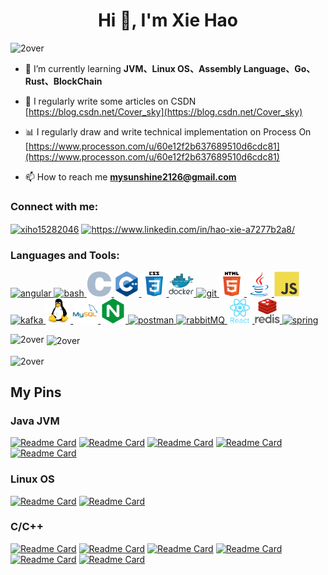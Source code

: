 
<h1 align="center">Hi 👋, I'm Xie Hao</h1>

<p align="left"> <img src="https://komarev.com/ghpvc/?username=2over&label=Profile%20views&color=0e75b6&style=flat" alt="2over" /> </p>

- 🌱 I’m currently learning **JVM、Linux OS、Assembly Language、Go、Rust、BlockChain**

- 📝 I regularly write some articles on CSDN [https://blog.csdn.net/Cover_sky](https://blog.csdn.net/Cover_sky)

- 📊 I regularly draw and write technical implementation on Process On [https://www.processon.com/u/60e12f2b637689510d6cdc81](https://www.processon.com/u/60e12f2b637689510d6cdc81)

- 📫 How to reach me **mysunshine2126@gmail.com**

<h3 align="left">Connect with me:</h3>
<p align="left">
<a href="https://twitter.com/xiho15282046" target="blank"><img align="center" src="https://raw.githubusercontent.com/rahuldkjain/github-profile-readme-generator/master/src/images/icons/Social/twitter.svg" alt="xiho15282046" height="30" width="40" /></a>
<a href="https://www.linkedin.com/in/hao-xie-a7277b2a8/" target="blank"><img align="center" src="https://raw.githubusercontent.com/rahuldkjain/github-profile-readme-generator/master/src/images/icons/Social/linked-in-alt.svg" alt="https://www.linkedin.com/in/hao-xie-a7277b2a8/" height="30" width="40" /></a>

  
</p>

<h3 align="left">Languages and Tools:</h3>
<p align="left"> <a href="https://angular.io" target="_blank" rel="noreferrer"> <img src="https://angular.io/assets/images/logos/angular/angular.svg" alt="angular" width="40" height="40"/> </a> <a href="https://www.gnu.org/software/bash/" target="_blank" rel="noreferrer"> <img src="https://www.vectorlogo.zone/logos/gnu_bash/gnu_bash-icon.svg" alt="bash" width="40" height="40"/> </a> <a href="https://www.cprogramming.com/" target="_blank" rel="noreferrer"> <img src="https://raw.githubusercontent.com/devicons/devicon/master/icons/c/c-original.svg" alt="c" width="40" height="40"/> </a> <a href="https://www.w3schools.com/cpp/" target="_blank" rel="noreferrer"> <img src="https://raw.githubusercontent.com/devicons/devicon/master/icons/cplusplus/cplusplus-original.svg" alt="cplusplus" width="40" height="40"/> </a> <a href="https://www.w3schools.com/css/" target="_blank" rel="noreferrer"> <img src="https://raw.githubusercontent.com/devicons/devicon/master/icons/css3/css3-original-wordmark.svg" alt="css3" width="40" height="40"/> </a> <a href="https://www.docker.com/" target="_blank" rel="noreferrer"> <img src="https://raw.githubusercontent.com/devicons/devicon/master/icons/docker/docker-original-wordmark.svg" alt="docker" width="40" height="40"/> </a> <a href="https://git-scm.com/" target="_blank" rel="noreferrer"> <img src="https://www.vectorlogo.zone/logos/git-scm/git-scm-icon.svg" alt="git" width="40" height="40"/> </a> <a href="https://www.w3.org/html/" target="_blank" rel="noreferrer"> <img src="https://raw.githubusercontent.com/devicons/devicon/master/icons/html5/html5-original-wordmark.svg" alt="html5" width="40" height="40"/> </a> <a href="https://www.java.com" target="_blank" rel="noreferrer"> <img src="https://raw.githubusercontent.com/devicons/devicon/master/icons/java/java-original.svg" alt="java" width="40" height="40"/> </a> <a href="https://developer.mozilla.org/en-US/docs/Web/JavaScript" target="_blank" rel="noreferrer"> <img src="https://raw.githubusercontent.com/devicons/devicon/master/icons/javascript/javascript-original.svg" alt="javascript" width="40" height="40"/> </a> <a href="https://kafka.apache.org/" target="_blank" rel="noreferrer"> <img src="https://www.vectorlogo.zone/logos/apache_kafka/apache_kafka-icon.svg" alt="kafka" width="40" height="40"/> </a> <a href="https://www.linux.org/" target="_blank" rel="noreferrer"> <img src="https://raw.githubusercontent.com/devicons/devicon/master/icons/linux/linux-original.svg" alt="linux" width="40" height="40"/> </a> <a href="https://www.mysql.com/" target="_blank" rel="noreferrer"> <img src="https://raw.githubusercontent.com/devicons/devicon/master/icons/mysql/mysql-original-wordmark.svg" alt="mysql" width="40" height="40"/> </a> <a href="https://www.nginx.com" target="_blank" rel="noreferrer"> <img src="https://raw.githubusercontent.com/devicons/devicon/master/icons/nginx/nginx-original.svg" alt="nginx" width="40" height="40"/> </a> <a href="https://postman.com" target="_blank" rel="noreferrer"> <img src="https://www.vectorlogo.zone/logos/getpostman/getpostman-icon.svg" alt="postman" width="40" height="40"/> </a> <a href="https://www.rabbitmq.com" target="_blank" rel="noreferrer"> <img src="https://www.vectorlogo.zone/logos/rabbitmq/rabbitmq-icon.svg" alt="rabbitMQ" width="40" height="40"/> </a> <a href="https://reactjs.org/" target="_blank" rel="noreferrer"> <img src="https://raw.githubusercontent.com/devicons/devicon/master/icons/react/react-original-wordmark.svg" alt="react" width="40" height="40"/> </a> <a href="https://redis.io" target="_blank" rel="noreferrer"> <img src="https://raw.githubusercontent.com/devicons/devicon/master/icons/redis/redis-original-wordmark.svg" alt="redis" width="40" height="40"/> </a> <a href="https://spring.io/" target="_blank" rel="noreferrer"> <img src="https://www.vectorlogo.zone/logos/springio/springio-icon.svg" alt="spring" width="40" height="40"/> </a> </p>

<p><img align="left" src="https://github-readme-stats.vercel.app/api/top-langs?username=2over&show_icons=true&locale=en&layout=compact" alt="2over" /></p>

<p>&nbsp;<img align="center" src="https://github-readme-stats.vercel.app/api?username=2over&show_icons=true&locale=en" alt="2over" /></p>

<p><img align="center" src="https://github-readme-streak-stats.herokuapp.com/?user=2over&" alt="2over" /></p>




## My Pins

### Java JVM
[![Readme Card](https://github-readme-stats.vercel.app/api/pin/?username=2over&repo=XVM)](https://github.com/2over/XVM)
[![Readme Card](https://github-readme-stats.vercel.app/api/pin/?username=2over&repo=XVM-cpp)](https://github.com/2over/XVM-cpp) 
[![Readme Card](https://github-readme-stats.vercel.app/api/pin/?username=2over&repo=my-agent)](https://github.com/2over/my-agent) 
[![Readme Card](https://github-readme-stats.vercel.app/api/pin/?username=2over&repo=netty-rpc)](https://github.com/2over/netty-rpc) 
[![Readme Card](https://github-readme-stats.vercel.app/api/pin/?username=2over&repo=my-aqs)](https://github.com/2over/my-aqs) 


### Linux OS
[![Readme Card](https://github-readme-stats.vercel.app/api/pin/?username=2over&repo=my-multicore-x64)](https://github.com/2over/my-multicore-x64)
[![Readme Card](https://github-readme-stats.vercel.app/api/pin/?username=2over&repo=my-x86-os)](https://github.com/2over/my-x86-os)
### C/C++
[![Readme Card](https://github-readme-stats.vercel.app/api/pin/?username=2over&repo=nio-cpp)](https://github.com/2over/nio-cpp) 
[![Readme Card](https://github-readme-stats.vercel.app/api/pin/?username=2over&repo=my-sync)](https://github.com/2over/my-sync) 
[![Readme Card](https://github-readme-stats.vercel.app/api/pin/?username=2over&repo=my-three-color)](https://github.com/2over/my-three-color) 
[![Readme Card](https://github-readme-stats.vercel.app/api/pin/?username=2over&repo=template-interpreter-exec-flow)](https://github.com/2over/template-interpreter-exec-flow) 
[![Readme Card](https://github-readme-stats.vercel.app/api/pin/?username=2over&repo=my-memory-pool)](https://github.com/2over/my-memory-pool)
[![Readme Card](https://github-readme-stats.vercel.app/api/pin/?username=2over&repo=my-threadpool)](https://github.com/2over/my-threadpool)




